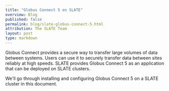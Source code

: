 ```yaml
---
title: "Globus Connect 5 on SLATE"
overview: Blog
published: false
permalink: blog/slate-globus-connect-5.html
attribution: The SLATE Team
layout: post
type: markdown
---
```


Globus Connect provides a secure way to transfer large volumes of data
between systems.  Users can use it to securely transfer data between sites
reliably at high speeds. SLATE provides Globus Connect 5 as an application
that can be deployed on SLATE clusters.

<!--end_excerpt-->

We'll go through installing and configuring Globus Connect 5 on a SLATE cluster
in this document.

